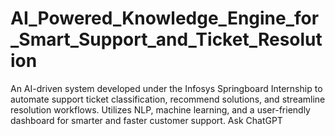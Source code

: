 # AI_Powered_Knowledge_Engine_for_Smart_Support_and_Ticket_Resolution
An AI-driven system developed under the Infosys Springboard Internship to automate support ticket classification, recommend solutions, and streamline resolution workflows. Utilizes NLP, machine learning, and a user-friendly dashboard for smarter and faster customer support.          Ask ChatGPT

